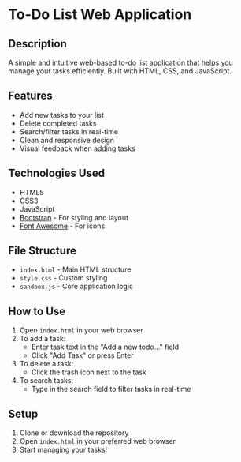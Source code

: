 # To-Do List Web Application

## Description
A simple and intuitive web-based to-do list application that helps you manage your tasks efficiently. Built with HTML, CSS, and JavaScript.

## Features
- Add new tasks to your list
- Delete completed tasks
- Search/filter tasks in real-time
- Clean and responsive design
- Visual feedback when adding tasks

## Technologies Used
- HTML5
- CSS3
- JavaScript
- [Bootstrap](https://getbootstrap.com/) - For styling and layout
- [Font Awesome](https://fontawesome.com/) - For icons

## File Structure
- `index.html` - Main HTML structure
- `style.css` - Custom styling
- `sandbox.js` - Core application logic

## How to Use
1. Open `index.html` in your web browser
2. To add a task:
   - Enter task text in the "Add a new todo..." field
   - Click "Add Task" or press Enter
3. To delete a task:
   - Click the trash icon next to the task
4. To search tasks:
   - Type in the search field to filter tasks in real-time

## Setup
1. Clone or download the repository
2. Open `index.html` in your preferred web browser
3. Start managing your tasks!
